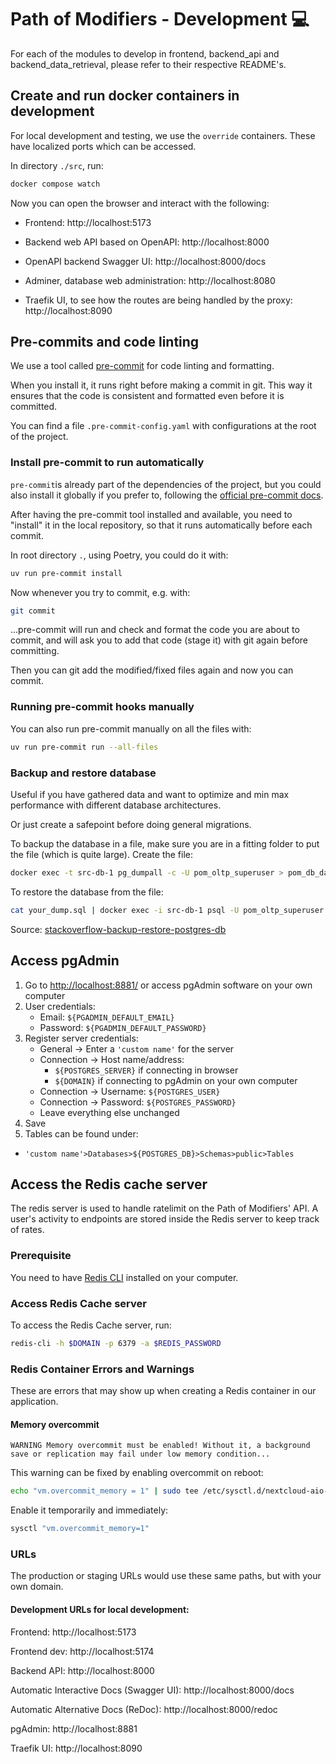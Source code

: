 # Path of Modifiers - Development :computer:

For each of the modules to develop in frontend, backend\_api and backend\_data\_retrieval, please refer to their respective README's.

## Create and run docker containers in development

For local development and testing, we use the `override` containers. These have localized ports which can be accessed.

In directory `./src`, run:

```bash
docker compose watch
```

Now you can open the browser and interact with the following:

- Frontend: http://localhost:5173

- Backend web API based on OpenAPI: http://localhost:8000

- OpenAPI backend Swagger UI: http://localhost:8000/docs

- Adminer, database web administration: http://localhost:8080

- Traefik UI, to see how the routes are being handled by the proxy: http://localhost:8090


## Pre-commits and code linting

We use a tool called [pre-commit](https://pre-commit.com/#intro) for code linting and formatting.

When you install it, it runs right before making a commit in git. This way it ensures that the code is consistent and formatted even before it is committed.

You can find a file `.pre-commit-config.yaml` with configurations at the root of the project.

### Install pre-commit to run automatically

`pre-commit`is already part of the dependencies of the project, but you could also install it globally if you prefer to, following the [official pre-commit docs](https://pre-commit.com/#usage).

After having the pre-commit tool installed and available, you need to "install" it in the local repository, so that it runs automatically before each commit.

In root directory `.`, using Poetry, you could do it with:

```bash
uv run pre-commit install
```

Now whenever you try to commit, e.g. with:

```bash
git commit
```

...pre-commit will run and check and format the code you are about to commit, and will ask you to add that code (stage it) with git again before committing.

Then you can git add the modified/fixed files again and now you can commit.


### Running pre-commit hooks manually

You can also run pre-commit manually on all the files with:

```bash
uv run pre-commit run --all-files
```


### Backup and restore database

Useful if you have gathered data and want to optimize and min max performance with different database architectures.

Or just create a safepoint before doing general migrations.

To backup the database in a file, make sure you are in a fitting folder to put the file (which is quite large).
Create the file:

```bash
docker exec -t src-db-1 pg_dumpall -c -U pom_oltp_superuser > pom_db_data_dump_`date +%Y-%m-%d"_"%H_%M_%S`.sql
```

To restore the database from the file:

```bash
cat your_dump.sql | docker exec -i src-db-1 psql -U pom_oltp_superuser -d pom_oltp_db
```

Source: [stackoverflow-backup-restore-postgres-db](https://stackoverflow.com/questions/24718706/backup-restore-a-dockerized-postgresql-database)


## Access pgAdmin

1. Go to [http://localhost:8881/](http://localhost:8881/) or access pgAdmin software on your own computer
2. User credentials:
   - Email: `${PGADMIN_DEFAULT_EMAIL}`
   - Password: `${PGADMIN_DEFAULT_PASSWORD}`
3. Register server credentials:
   - General &#8594; Enter a `'custom name'` for the server
   - Connection &#8594; Host name/address:
     - `${POSTGRES_SERVER}` if connecting in browser
     - `${DOMAIN}` if connecting to pgAdmin on your own computer
   - Connection &#8594; Username: `${POSTGRES_USER}`
   - Connection &#8594; Password: `${POSTGRES_PASSWORD}`
   - Leave everything else unchanged
4. Save
5. Tables can be found under:
- `'custom name'>Databases>${POSTGRES_DB}>Schemas>public>Tables`


## Access the Redis cache server

The redis server is used to handle ratelimit on the Path of Modifiers' API. A user's activity to endpoints are stored inside the Redis server to keep track of rates.

### Prerequisite

You need to have [Redis CLI](https://redis.io/docs/latest/develop/connect/cli/) installed on your computer.

### Access Redis Cache server

To access the Redis Cache server, run:

```bash
redis-cli -h $DOMAIN -p 6379 -a $REDIS_PASSWORD
```

### Redis Container Errors and Warnings

These are errors that may show up when creating a Redis container in our application.

#### Memory overcommit

```
WARNING Memory overcommit must be enabled! Without it, a background save or replication may fail under low memory condition...
```

This warning can be fixed by enabling overcommit on reboot:

```bash
echo "vm.overcommit_memory = 1" | sudo tee /etc/sysctl.d/nextcloud-aio-memory-overcommit.conf
```

Enable it temporarily and immediately:

```bash
sysctl "vm.overcommit_memory=1"
```

### URLs

The production or staging URLs would use these same paths, but with your own domain.

#### Development URLs for local development:

Frontend: http://localhost:5173

Frontend dev: http://localhost:5174

Backend API: http://localhost:8000

Automatic Interactive Docs (Swagger UI): http://localhost:8000/docs

Automatic Alternative Docs (ReDoc): http://localhost:8000/redoc

pgAdmin: http://localhost:8881

Traefik UI: http://localhost:8090
